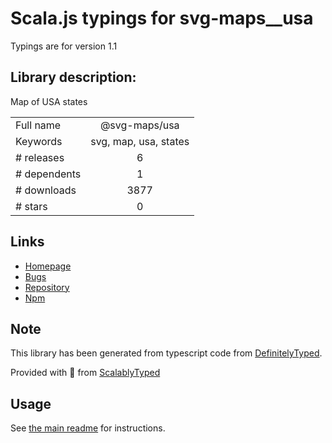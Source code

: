 
# Scala.js typings for svg-maps__usa

Typings are for version 1.1

## Library description:
Map of USA states

|                    |                 |
| ------------------ | :-------------: |
| Full name          | @svg-maps/usa |
| Keywords           | svg, map, usa, states |
| # releases         | 6 |
| # dependents       | 1 |
| # downloads        | 3877 |
| # stars            | 0 |

## Links
- [Homepage](https://github.com/VictorCazanave/svg-maps#readme)
- [Bugs](https://github.com/VictorCazanave/svg-maps/issues)
- [Repository](https://github.com/VictorCazanave/svg-maps)
- [Npm](https://www.npmjs.com/package/%40svg-maps%2Fusa)
    


## Note
This library has been generated from typescript code from [DefinitelyTyped](https://definitelytyped.org).

Provided with :purple_heart: from [ScalablyTyped](https://github.com/oyvindberg/ScalablyTyped)

## Usage
See [the main readme](../../readme.md) for instructions.


